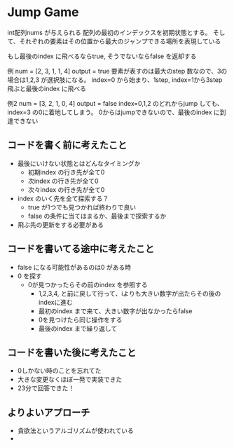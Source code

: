 # Jump Game

int配列nums が与えられる
配列の最初のインデックスを初期状態とする。
そして、それぞれの要素はその位置から最大のジャンプできる場所を表現している

もし最後のindex に飛べるならtrue, そうでないならfalse を返却する

例
num = [2, 3, 1, 1, 4]
output = true
要素が表すのは最大のstep 数なので、3の場合は1,2,3 が選択肢になる。
index=0 から始まり、1step, index=1から3step 飛ぶと最後のindex に飛べる

例2
num = [3, 2, 1, 0, 4]
output = false
index=0,1,2 のどれからjump しても、index=3 の0に着地してしまう。
0からはjumpできないので、最後のindex に到達できない

## コードを書く前に考えたこと
- 最後にいけない状態とはどんなタイミングか
  - 初期index の行き先が全て0
  - 次index の行き先が全て0
  - 次々index の行き先が全て0
- index のいく先を全て探索する？
  - true が1つでも見つかれば終わりで良い
  - false の条件に当てはまるか、最後まで探索するか
- 飛ぶ先の更新をする必要がある


## コードを書いてる途中に考えたこと
- false になる可能性があるのは0 がある時
- 0 を探す
  - 0が見つかったらその前のindex を参照する
    - 1,2,3,4, と前に戻して行って、iよりも大きい数字が出たらその後のindexに進む
    - 最初のindex まで来て、大きい数字が出なかったらfalse
    - 0を見つけたら同じ操作をする
    - 最後のindex まで繰り返して


## コードを書いた後に考えたこと
- 0しかない時のことを忘れてた
- 大きな変更なくほぼ一発で実装できた
- 23分で回答できた！

## よりよいアプローチ
- 貪欲法というアルゴリズムが使われている
- 
